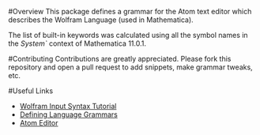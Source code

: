 #Overview
This package defines a grammar for the Atom text editor which describes the Wolfram Language (used in Mathematica).

The list of built-in keywords was calculated using all the symbol names in the *System`* context of Mathematica 11.0.1.

#Contributing
Contributions are greatly appreciated. Please fork this repository and open a pull request to add snippets, make grammar
tweaks, etc.

#Useful Links
- [Wolfram Input Syntax Tutorial](http://http://reference.wolfram.com/language/tutorial/InputSyntax.html)
- [Defining Language Grammars](http://manual.macromates.com/en/language_grammars.html)
- [Atom Editor](http://atom.io)
